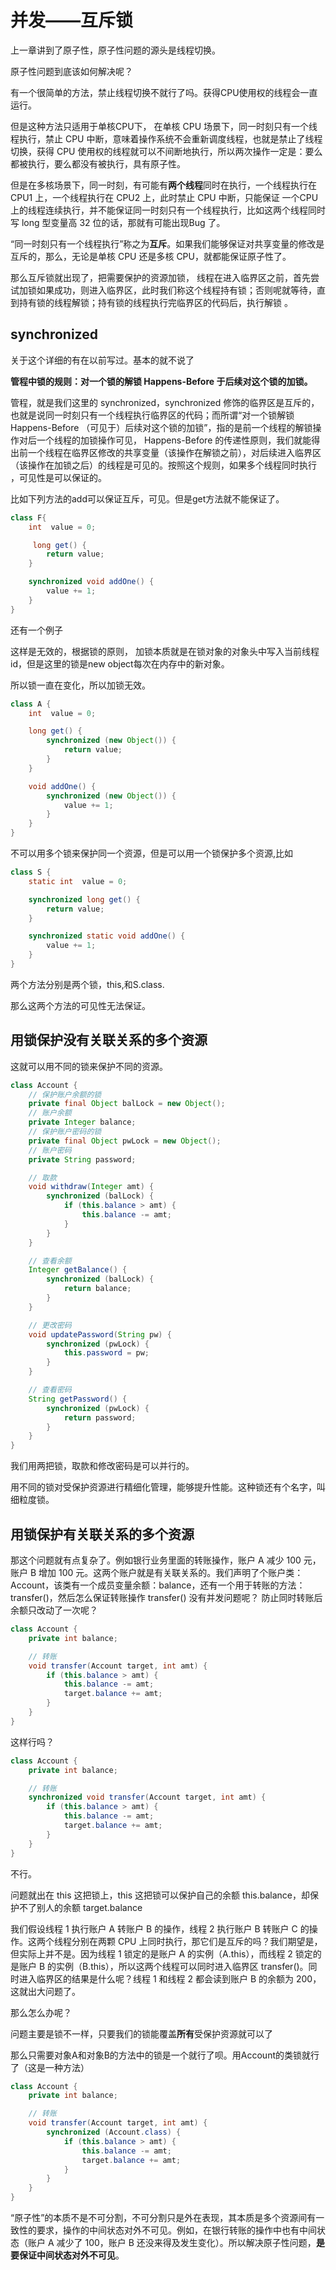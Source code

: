 # 并发——互斥锁

 上一章讲到了原子性，原子性问题的源头是线程切换。

原子性问题到底该如何解决呢？ 

有一个很简单的方法，禁止线程切换不就行了吗。获得CPU使用权的线程会一直运行。

但是这种方法只适用于单核CPU下， 在单核 CPU 场景下，同一时刻只有一个线程执行，禁止 CPU 中断，意味着操作系统不会重新调度线程，也就是禁止了线程切换，获得 CPU 使用权的线程就可以不间断地执行，所以两次操作一定是：要么都被执行，要么都没有被执行，具有原子性。 

 但是在多核场景下，同一时刻，有可能有**两个线程**同时在执行，一个线程执行在 CPU1 上，一个线程执行在 CPU2 上，此时禁止 CPU 中断，只能保证 一个CPU 上的线程连续执行，并不能保证同一时刻只有一个线程执行，比如这两个线程同时写 long 型变量高 32 位的话，那就有可能出现Bug 了。 

 “同一时刻只有一个线程执行”称之为**互斥**。如果我们能够保证对共享变量的修改是互斥的，那么，无论是单核 CPU 还是多核 CPU，就都能保证原子性了。 

那么互斥锁就出现了，把需要保护的资源加锁， 线程在进入临界区之前，首先尝试加锁如果成功，则进入临界区，此时我们称这个线程持有锁；否则呢就等待，直到持有锁的线程解锁；持有锁的线程执行完临界区的代码后，执行解锁 。

##  synchronized 

关于这个详细的有在以前写过。基本的就不说了

 **管程中锁的规则：对一个锁的解锁 Happens-Before 于后续对这个锁的加锁。**

管程，就是我们这里的 synchronized，synchronized 修饰的临界区是互斥的，也就是说同一时刻只有一个线程执行临界区的代码；而所谓“对一个锁解锁 Happens-Before （可见于）后续对这个锁的加锁”，指的是前一个线程的解锁操作对后一个线程的加锁操作可见， Happens-Before 的传递性原则，我们就能得出前一个线程在临界区修改的共享变量（该操作在解锁之前），对后续进入临界区（该操作在加锁之后）的线程是可见的。按照这个规则，如果多个线程同时执行 ，可见性是可以保证的。

比如下列方法的add可以保证互斥，可见。但是get方法就不能保证了。

```java
class F{
    int  value = 0;

     long get() {
        return value;
    }

    synchronized void addOne() {
        value += 1;
    }
}
```



还有一个例子

这样是无效的，根据锁的原则， 加锁本质就是在锁对象的对象头中写入当前线程id，但是这里的锁是new object每次在内存中的新对象。

所以锁一直在变化，所以加锁无效。 

```java
class A {
    int  value = 0;

    long get() {
        synchronized (new Object()) {
            return value;
        }
    }

    void addOne() {
        synchronized (new Object()) {
            value += 1;
        }
    }
}
```

不可以用多个锁来保护同一个资源，但是可以用一个锁保护多个资源,比如

```java
class S {
    static int  value = 0;

    synchronized long get() {
        return value;
    }

    synchronized static void addOne() {
        value += 1;
    }
}
```

两个方法分别是两个锁，this,和S.class.

那么这两个方法的可见性无法保证。

##  用锁保护没有关联关系的多个资源 

这就可以用不同的锁来保护不同的资源。

```java
class Account {
    // 保护账户余额的锁 
    private final Object balLock = new Object();
    // 账户余额 
    private Integer balance;
    // 保护账户密码的锁 
    private final Object pwLock = new Object();
    // 账户密码 
    private String password;

    // 取款 
    void withdraw(Integer amt) {
        synchronized (balLock) {
            if (this.balance > amt) {
                this.balance -= amt;
            }
        }
    }

    // 查看余额 
    Integer getBalance() {
        synchronized (balLock) {
            return balance;
        }
    }

    // 更改密码 
    void updatePassword(String pw) {
        synchronized (pwLock) {
            this.password = pw;
        }
    }

    // 查看密码 
    String getPassword() {
        synchronized (pwLock) {
            return password;
        }
    }
}
```

 我们用两把锁，取款和修改密码是可以并行的。

 用不同的锁对受保护资源进行精细化管理，能够提升性能。这种锁还有个名字，叫细粒度锁。 

##  用锁保护有关联关系的多个资源 

那这个问题就有点复杂了。例如银行业务里面的转账操作，账户 A 减少 100 元，账户 B 增加 100 元。这两个账户就是有关联关系的。我们声明了个账户类：Account，该类有一个成员变量余额：balance，还有一个用于转账的方法：transfer()，然后怎么保证转账操作 transfer() 没有并发问题呢？ 防止同时转账后余额只改动了一次呢？

```java
class Account {
    private int balance;

    // 转账
    void transfer(Account target, int amt) {
        if (this.balance > amt) {
            this.balance -= amt;
            target.balance += amt;
        }
    }
}
```



这样行吗？

```java
class Account {
    private int balance;

    // 转账 
    synchronized void transfer(Account target, int amt) {
        if (this.balance > amt) {
            this.balance -= amt;
            target.balance += amt;
        }
    }
}
```

不行。

 问题就出在 this 这把锁上，this 这把锁可以保护自己的余额 this.balance，却保护不了别人的余额 target.balance 

 我们假设线程 1 执行账户 A 转账户 B 的操作，线程 2 执行账户 B 转账户 C 的操作。这两个线程分别在两颗 CPU 上同时执行，那它们是互斥的吗？我们期望是，但实际上并不是。因为线程 1 锁定的是账户 A 的实例（A.this），而线程 2 锁定的是账户 B 的实例（B.this），所以这两个线程可以同时进入临界区 transfer()。同时进入临界区的结果是什么呢？线程 1 和线程 2 都会读到账户 B 的余额为 200，这就出大问题了。

那么怎么办呢？

 问题主要是锁不一样，只要我们的锁能覆盖**所有**受保护资源就可以了 

那么只需要对象A和对象B的方法中的锁是一个就行了呗。用Account的类锁就行了（这是一种方法）

```java
class Account {
    private int balance;

    // 转账
    void transfer(Account target, int amt) {
        synchronized (Account.class) {
            if (this.balance > amt) {
                this.balance -= amt;
                target.balance += amt;
            }
        }
    }
}
```

 “原子性”的本质不是不可分割，不可分割只是外在表现，其本质是多个资源间有一致性的要求，操作的中间状态对外不可见。例如，在银行转账的操作中也有中间状态（账户 A 减少了 100，账户 B 还没来得及发生变化）。所以解决原子性问题，**是要保证中间状态对外不可见**。 



